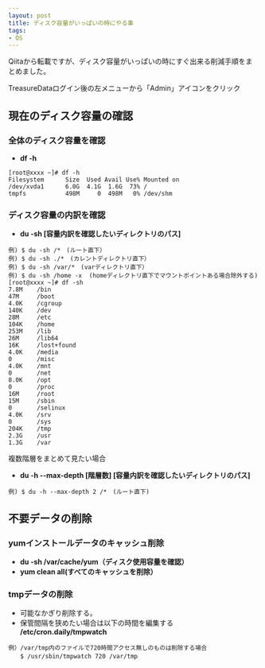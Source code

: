 ```yaml
---
layout: post
title: ディスク容量がいっぱいの時にやる事
tags: 
- OS
---
```

Qiitaから転載ですが、ディスク容量がいっぱいの時にすぐ出来る削減手順をまとめました。
  
<!-- more -->

TreasureDataログイン後の左メニューから「Admin」アイコンをクリック  

## 現在のディスク容量の確認
### 全体のディスク容量を確認
- **df -h**
```
[root@xxxx ~]# df -h
Filesystem      Size  Used Avail Use% Mounted on
/dev/xvda1      6.0G  4.1G  1.6G  73% /
tmpfs           498M     0  498M   0% /dev/shm
```

### ディスク容量の内訳を確認
- **du -sh [容量内訳を確認したいディレクトリのパス]**  
```
例) $ du -sh /*　(ルート直下）    
例) $ du -sh ./*　(カレントディレクトリ直下）  
例) $ du -sh /var/*　(varディレクトリ直下）
例) $ du -sh /home -x  (homeディレクトリ直下でマウントポイントある場合除外する)
[root@xxxx ~]# df -sh
7.8M    /bin
47M     /boot
4.0K    /cgroup
140K    /dev
28M     /etc
104K    /home
253M    /lib
26M     /lib64
16K     /lost+found
4.0K    /media
0       /misc
4.0K    /mnt
0       /net
8.0K    /opt
0       /proc
16M     /root
15M     /sbin
0       /selinux
4.0K    /srv
0       /sys
204K    /tmp
2.3G    /usr
1.3G    /var
```

複数階層をまとめて見たい場合
- **du -h --max-depth [階層数] [容量内訳を確認したいディレクトリのパス]**   
```
例) $ du -h --max-depth 2 /*　(ルート直下)
```


## 不要データの削除
### yumインストールデータのキャッシュ削除
- **du -sh /var/cache/yum（ディスク使用容量を確認）**
- **yum clean all(すべてのキャッシュを削除）**

### tmpデータの削除
- 可能なかぎり削除する。
- 保管間隔を狭めたい場合は以下の時間を編集する  
**/etc/cron.daily/tmpwatch**  
```
例）/var/tmp内のファイルで720時間アクセス無しのものは削除する場合  
　　$ /usr/sbin/tmpwatch 720 /var/tmp
```
